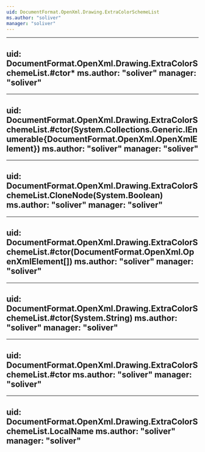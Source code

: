 ```yaml
---
uid: DocumentFormat.OpenXml.Drawing.ExtraColorSchemeList
ms.author: "soliver"
manager: "soliver"
---
```


---
uid: DocumentFormat.OpenXml.Drawing.ExtraColorSchemeList.#ctor*
ms.author: "soliver"
manager: "soliver"
---

---
uid: DocumentFormat.OpenXml.Drawing.ExtraColorSchemeList.#ctor(System.Collections.Generic.IEnumerable{DocumentFormat.OpenXml.OpenXmlElement})
ms.author: "soliver"
manager: "soliver"
---

---
uid: DocumentFormat.OpenXml.Drawing.ExtraColorSchemeList.CloneNode(System.Boolean)
ms.author: "soliver"
manager: "soliver"
---

---
uid: DocumentFormat.OpenXml.Drawing.ExtraColorSchemeList.#ctor(DocumentFormat.OpenXml.OpenXmlElement[])
ms.author: "soliver"
manager: "soliver"
---

---
uid: DocumentFormat.OpenXml.Drawing.ExtraColorSchemeList.#ctor(System.String)
ms.author: "soliver"
manager: "soliver"
---

---
uid: DocumentFormat.OpenXml.Drawing.ExtraColorSchemeList.#ctor
ms.author: "soliver"
manager: "soliver"
---

---
uid: DocumentFormat.OpenXml.Drawing.ExtraColorSchemeList.LocalName
ms.author: "soliver"
manager: "soliver"
---
